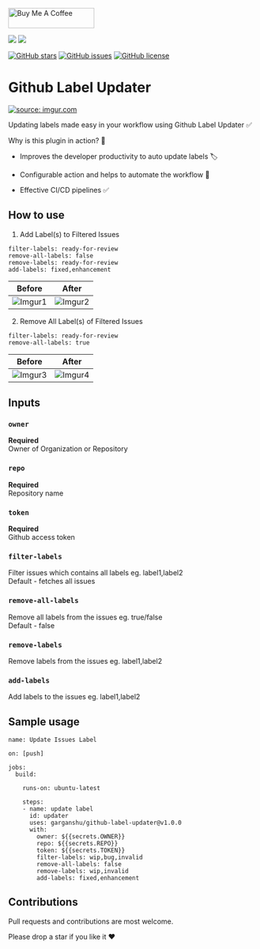 
<a href="https://www.buymeacoffee.com/garganshu" target="_blank"><img src="https://cdn.buymeacoffee.com/buttons/default-orange.png" alt="Buy Me A Coffee" height="41" width="174"></a>

<a href="https://github.com/garganshu/github-label-updater/releases">![](https://img.shields.io/github/v/release/garganshu/github-label-updater)</a>
[![](https://img.shields.io/badge/marketplace-github--label--updater-green?style=flat-square)](https://github.com/marketplace/actions/github-label-updater)

[![GitHub stars](https://img.shields.io/github/stars/garganshu/github-label-updater)](https://github.com/garganshu/github-label-updater/stargazers)
[![GitHub issues](https://img.shields.io/github/issues/garganshu/github-label-updater)](https://github.com/garganshu/github-label-updater/issues)
[![GitHub license](https://img.shields.io/github/license/garganshu/github-label-updater)](https://github.com/garganshu/github-label-updater/blob/master/LICENSE)

# Github Label Updater

<a href="https://imgur.com/g2Fn8eB"><img src="https://i.imgur.com/g2Fn8eB.png" title="source: imgur.com" /></a>

Updating labels made easy in your workflow using Github Label Updater :white_check_mark:

Why is this plugin in action? :gem:

* Improves the developer productivity to auto update labels :label:

* Configurable action and helps to automate the workflow :hammer:

* Effective CI/CD pipelines :white_check_mark:

How to use
----

1. Add Label(s) to Filtered Issues

```
filter-labels: ready-for-review
remove-all-labels: false
remove-labels: ready-for-review
add-labels: fixed,enhancement
```
        
 Before |  After
-------- | ---
![Imgur1](https://i.imgur.com/aVIwGJh.png) | ![Imgur2](https://i.imgur.com/hhHuLWU.png)

2. Remove All Label(s) of Filtered Issues

```
filter-labels: ready-for-review
remove-all-labels: true
```
        
 Before |  After
-------- | ---
![Imgur3](https://i.imgur.com/Qp1BBLM.png) | ![Imgur4](https://i.imgur.com/OyG2jjf.png)


Inputs
------

### `owner`

**Required** <br />
Owner of Organization or Repository

### `repo`

**Required** <br />
Repository name

### `token`

**Required** <br />
Github access token

### `filter-labels`

Filter issues which contains all labels eg. label1,label2 <br />
Default - fetches all issues

### `remove-all-labels`

Remove all labels from the issues eg. true/false <br />
Default - false

### `remove-labels`

Remove labels from the issues eg. label1,label2

### `add-labels`

Add labels to the issues eg. label1,label2


## Sample usage

```
name: Update Issues Label

on: [push]

jobs:
  build:

    runs-on: ubuntu-latest

    steps:
    - name: update label
      id: updater
      uses: garganshu/github-label-updater@v1.0.0
      with:
        owner: ${{secrets.OWNER}}
        repo: ${{secrets.REPO}}
        token: ${{secrets.TOKEN}}
        filter-labels: wip,bug,invalid
        remove-all-labels: false
        remove-labels: wip,invalid
        add-labels: fixed,enhancement

```

Contributions
-------------

Pull requests and contributions are most welcome.


Please drop a star if you like it ❤️
